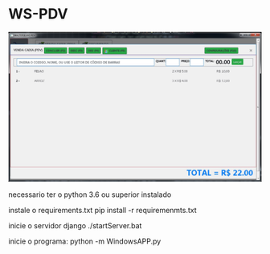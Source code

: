 # WS-PDV

![alt](https://raw.githubusercontent.com/WalterSilva5/WS-PDV/main/system.jpg)

necessario ter o python 3.6 ou superior instalado


instale o requirements.txt
    pip install -r requiremenmts.txt

inicie o servidor django
    ./startServer.bat

inicie o programa:
    python -m WindowsAPP.py